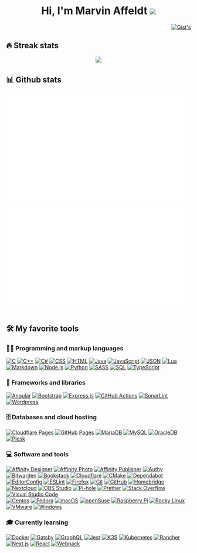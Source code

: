 <h1 align="center">
	Hi, I'm Marvin Affeldt
	<img src="https://media.giphy.com/media/hvRJCLFzcasrR4ia7z/giphy.gif" width="28">
</h1>

<p align="right">
    <a href="https://gist.github.com/affeldt28"><img alt="Gist's" src="https://img.shields.io/badge/View_Gist's-181717.svg?logo=github&logoColor=white"></a>
</p>


## 🔥 Streak stats
<p align="center">
	<img src="https://github-readme-streak-stats.herokuapp.com/?user=affeldt28&count_private=true">
</p>

## 📊 Github stats
<p align="center">
	<img src="https://raw.githubusercontent.com/affeldt28/github-stats/generated/overview.svg">
	<img src="https://raw.githubusercontent.com/affeldt28/github-stats/generated/languages.svg">
</p>


<!-- Some badges are from https://github.com/Ileriayo/markdown-badges -->

## 🛠️ My favorite tools

### 👨‍💻 Programming and markup languages
<p>
	<a href="https://github.com/search?q=user%3Aaffeldt28+language%3Ac"><img alt="C" src="https://custom-icon-badges.herokuapp.com/badge/C-03599C.svg?logo=c-in-hexagon&logoColor=white"></a>
    <a href="https://github.com/search?q=user%3Aaffeldt28+language%3Acpp"><img alt="C++" src="https://custom-icon-badges.herokuapp.com/badge/C++-9C033A.svg?logo=cpp2&logoColor=white"></a>
    <a href="https://github.com/search?q=user%3Aaffeldt28+language%3Acsharp"><img alt="C#" src="https://custom-icon-badges.herokuapp.com/badge/C%23-68217A.svg?logo=cs2&logoColor=white"></a>
    <a href="https://github.com/search?q=user%3Aaffeldt28+language%3Acss"><img alt="CSS" src="https://img.shields.io/badge/CSS-1572B6.svg?logo=css3&logoColor=white"></a>
    <a href="https://github.com/search?q=user%3Aaffeldt28+language%3Ahtml"><img alt="HTML" src="https://img.shields.io/badge/HTML-E34F26.svg?logo=html5&logoColor=white"></a>
    <a href="https://github.com/search?q=user%3Aaffeldt28+language%3Ajava"><img alt="Java" src="https://custom-icon-badges.herokuapp.com/badge/Java-007396.svg?logo=java&logoColor=white"></a>
    <a href="https://github.com/search?q=user%3Aaffeldt28+language%3Ajavascript"><img alt="JavaScript" src="https://img.shields.io/badge/JavaScript-F7DF1E.svg?logo=javascript&logoColor=black"></a>
    <a href="https://github.com/search?q=user%3Aaffeldt28+language%3Ajson"><img alt="JSON" src="https://img.shields.io/badge/JSON-000000.svg?logo=json&logoColor=white"></a>
	<a href="https://github.com/search?q=user%3Aaffeldt28+language%3Alua"><img alt="Lua" src="https://img.shields.io/badge/Lua-2C2D72.svg?logo=lua&logoColor=white"></a>
    <a href="https://github.com/search?q=user%3Aaffeldt28+language%3Amarkdown"><img alt="Markdown" src="https://img.shields.io/badge/Markdown-000000.svg?logo=markdown&logoColor=white"></a>
    <a href="https://github.com/search?q=user%3Aaffeldt28+language%3Ajavascript"><img alt="Node.js" src="https://img.shields.io/badge/Node.js-43853D.svg?logo=node.js&logoColor=white"></a>
    <a href="https://github.com/search?q=user%3Aaffeldt28+language%3Apython"><img alt="Python" src="https://img.shields.io/badge/Python-14354C.svg?logo=python&logoColor=white"></a>
    <a href="https://github.com/search?q=user%3Aaffeldt28+language%3Asass"><img alt="SASS" src="https://img.shields.io/badge/Sass-hotpink.svg?logo=SASS&logoColor=white"></a>
    <a href="https://github.com/search?q=user%3Aaffeldt28+language%3Asql"><img alt="SQL" src="https://custom-icon-badges.herokuapp.com/badge/SQL-025E8C.svg?logo=database&logoColor=white"></a>
    <a href="https://github.com/search?q=user%3Aaffeldt28+language%3AtypeScript"><img alt="TypeScript" src="https://img.shields.io/badge/TypeScript-007ACC.svg?logo=typescript&logoColor=white"></a>
</p>


### 🧰 Frameworks and libraries

<p>
    <a href="#"><img alt="Angular" src="https://img.shields.io/badge/Angular-DD0031.svg?logo=angular&logoColor=white"></a>
    <a href="#"><img alt="Bootstrap" src="https://img.shields.io/badge/Bootstrap-7952B3.svg?logo=bootstrap&logoColor=white"></a>
    <a href="#"><img alt="Express.js" src="https://img.shields.io/badge/Express.js-404d59.svg?logo=express&logoColor=white"></a>
    <a href="#"><img alt="GitHub Actions" src="https://img.shields.io/badge/GitHub%20Actions-2671E5.svg?logo=github%20actions&logoColor=white"></a>
    <a href="#"><img alt="SonarLint" src="https://img.shields.io/badge/-SonarLint-CB2029?logo=sonarlint&logoColor=white"></a>
    <a href="#"><img alt="Wordpress" src="https://img.shields.io/badge/Wordpress-21759B?logo=wordpress&logoColor=white"></a>
</p>

### 🗄️ Databases and cloud hosting

<p>
    <a href="#"><img alt="Cloudflare Pages" src ="https://img.shields.io/badge/Cloudflare_Pages-F38020.svg?logo=cloudflarepages&logoColor=white"></a>
    <a href="#"><img alt="GitHub Pages" src="https://img.shields.io/badge/GitHub%20Pages-327FC7.svg?logo=github&logoColor=white"></a>
    <a href="#"><img alt="MariaDB" src="https://img.shields.io/badge/MariaDB-003545.svg?logo=mariadb&logoColor=white"></a>
    <a href="#"><img alt="MySQL" src="https://img.shields.io/badge/MySQL-00f.svg?logo=mysql&logoColor=white"></a>
    <a href="#"><img alt="OracleDB" src ="https://img.shields.io/badge/OracleDB-F00000.svg?logo=oracle&logoColor=white"></a>
    <a href="#"><img alt="Plesk" src ="https://img.shields.io/badge/Plesk-52BBE6.svg?logo=plesk&logoColor=white"></a>
</p>

### 💻 Software and tools

<p>
    <a href="#"><img alt="Affinity Designer" src="https://img.shields.io/badge/Affinity_Designer-1B72BE.svg?logo=affinitydesigner&logoColor=white"></a>
    <a href="#"><img alt="Affinity Photo" src="https://img.shields.io/badge/Affinity_Photo-7E4DD2.svg?logo=affinityphoto&logoColor=white"></a>
    <a href="#"><img alt="Affinity Publisher" src="https://img.shields.io/badge/Affinity_Publisher-C9284D.svg?logo=affinitypublisher&logoColor=white"></a>
    <a href="#"><img alt="Authy" src="https://img.shields.io/badge/Authy-EC1C24?logo=authy&logoColor=white"></a>
    <a href="#"><img alt="Bitwarden" src="https://img.shields.io/badge/-Bitwarden-175DDC?logo=bitwarden&logoColor=white"></a>
    <a href="#"><img alt="Bookstack" src="https://img.shields.io/badge/Bookstack-0288D1.svg?logo=bookstack&logoColor=white"></a>
    <a href="#"><img alt="Cloudflare" src="https://img.shields.io/badge/Cloudflare-F38020.svg?logo=cloudflare&logoColor=white"></a>
    <a href="#"><img alt="CMake" src="https://img.shields.io/badge/CMake-064F8C.svg?logo=cmake&logoColor=white"></a>
    <a href="#"><img alt="Dependabot" src="https://img.shields.io/badge/Dependabot-025E8C.svg?logo=dependabot&logoColor=white"></a>
    <a href="#"><img alt="EditorConfig" src="https://img.shields.io/badge/EditorConfig-FEFEFE.svg?logo=editorconfig&logoColor=black"></a>
    <a href="#"><img alt="ESLint" src="https://img.shields.io/badge/ESLint-4B32C3.svg?logo=eslint&logoColor=white"></a>
    <a href="#"><img alt="Firefox" src="https://img.shields.io/badge/Firefox-FF7139.svg?logo=firefox&logoColor=white"></a>
    <a href="#"><img alt="Git" src="https://img.shields.io/badge/Git-F05033.svg?logo=git&logoColor=white"></a>
    <a href="#"><img alt="GitHub" src="https://img.shields.io/badge/GitHub-181717.svg?logo=github&logoColor=white"></a>
    <a href="#"><img alt="Homebridge" src="https://img.shields.io/badge/Homebridge-491F59.svg?logo=homebridge&logoColor=white"></a>
    <a href="#"><img alt="Nextcloud" src="https://img.shields.io/badge/Nextcloud-0082C9.svg?logo=nextcloud&logoColor=white"></a>
    <a href="#"><img alt="OBS Studio" src="https://img.shields.io/badge/-OBS%20Studio-302E31?logo=obs-studio&logoColor=white"></a>
    <a href="#"><img alt="Pi-hole" src="https://img.shields.io/badge/Pi_hole-96060C.svg?logo=pihole&logoColor=white"></a>
    <a href="#"><img alt="Prettier" src="https://img.shields.io/badge/Prettier-F7B93E.svg?logo=prettier&logoColor=black"></a>
    <a href="#"><img alt="Stack Overflow" src="https://img.shields.io/badge/-Stack%20Overflow-FE7A16?logo=stack-overflow&logoColor=white"></a>
    <a href="#"><img alt="Visual Studio Code" src="https://img.shields.io/badge/Visual%20Studio%20Code-0078d7.svg?logo=visual-studio-code&logoColor=white"></a>
	<br>
    <a href="#"><img alt="Centos" src="https://img.shields.io/badge/Centos-262577.svg?logo=centos&logoColor=white"></a>
    <a href="#"><img alt="Fedora" src="https://img.shields.io/badge/Fedora-51A2DA.svg?logo=fedora&logoColor=white"></a>
    <a href="#"><img alt="macOS" src="https://img.shields.io/badge/macOS-000000.svg?logo=macos&logoColor=white"></a>
    <a href="#"><img alt="openSuse" src="https://img.shields.io/badge/openSuse-73BA25.svg?logo=opensuse&logoColor=white"></a>
    <a href="#"><img alt="Raspberry Pi" src="https://img.shields.io/badge/Raspberry_Pi-A22846.svg?logo=raspberrypi&logoColor=white"></a>
    <a href="#"><img alt="Rocky Linux" src="https://img.shields.io/badge/Rocky_Linux-10B981.svg?logo=rockylinux&logoColor=white"></a>
    <a href="#"><img alt="VMware" src="https://img.shields.io/badge/VMware-607078.svg?logo=vmware&logoColor=white"></a>
    <a href="#"><img alt="Windows" src="https://img.shields.io/badge/Windows-0078D6.svg?logo=windows&logoColor=white"></a>
</p>

### 🎓 Currently learning
<p>
    <a href="#"><img alt="Docker" src="https://img.shields.io/badge/Docker-2496ED.svg?logo=docker&logoColor=white"></a>
    <a href="#"><img alt="Gatsby" src="https://img.shields.io/badge/Gatsby-663399.svg?logo=gatsby&logoColor=white"></a>
    <a href="#"><img alt="GraphQL" src="https://img.shields.io/badge/GraphQL-E10098.svg?logo=graphql&logoColor=white"></a>
    <a href="#"><img alt="Jest" src="https://img.shields.io/badge/Jest-C21325.svg?logo=jest&logoColor=white"></a>
    <a href="#"><img alt="K3S" src="https://img.shields.io/badge/K3S-FFC61C.svg?logo=k3s&logoColor=black"></a>
    <a href="#"><img alt="Kubernetes" src="https://img.shields.io/badge/Kubernetes-326CE5.svg?logo=kubernetes&logoColor=white"></a>
    <a href="#"><img alt="Rancher" src="https://img.shields.io/badge/Rancher-0075A8.svg?logo=rancher&logoColor=white"></a>
    <a href="#"><img alt="Next.js" src="https://img.shields.io/badge/Next.js-000000?logo=nextdotjs&logoColor=white"></a>
    <a href="#"><img alt="React" src="https://img.shields.io/badge/React-61DAFB.svg?logo=react&logoColor=black"></a>
    <a href="#"><img alt="Webpack" src="https://img.shields.io/badge/Webpack-8DD6F9.svg?logo=webpack&logoColor=black"></a>
</p>
